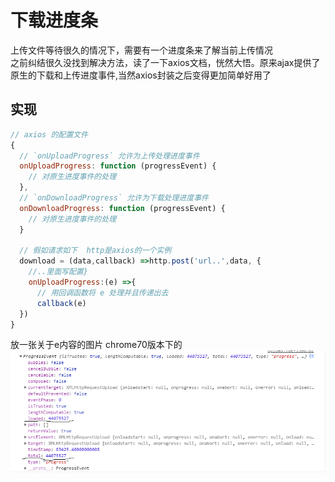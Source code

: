 # 下载进度条
上传文件等待很久的情况下，需要有一个进度条来了解当前上传情况<br>
之前纠结很久没找到解决方法，读了一下axios文档，恍然大悟。原来ajax提供了
原生的下载和上传进度事件,当然axios封装之后变得更加简单好用了
## 实现
``` javascript
// axios 的配置文件
{
  // `onUploadProgress` 允许为上传处理进度事件
  onUploadProgress: function (progressEvent) {
    // 对原生进度事件的处理
  },
  // `onDownloadProgress` 允许为下载处理进度事件
  onDownloadProgress: function (progressEvent) {
    // 对原生进度事件的处理
  }

  // 假如请求如下  http是axios的一个实例
  download = (data,callback) =>http.post('url..',data, {
    //..里面写配置}
    onUploadProgress:(e) =>{
      // 用回调函数将 e 处理并且传递出去
      callback(e)
  })
}
```
放一张关于e内容的图片 chrome70版本下的<br>
![e的详情](../img/progress.png)